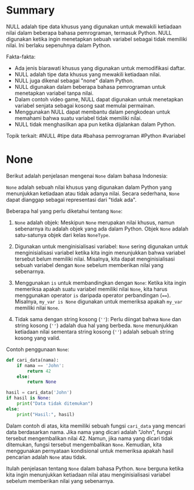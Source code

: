 # Summary 

NULL adalah tipe data khusus yang digunakan untuk mewakili ketiadaan nilai dalam beberapa bahasa pemrograman, termasuk Python. NULL digunakan ketika ingin menetapkan sebuah variabel sebagai tidak memiliki nilai. Ini berlaku sepenuhnya dalam Python.

Fakta-fakta:
- Ada jenis biarawati khusus yang digunakan untuk memodifikasi daftar.
- NULL adalah tipe data khusus yang mewakili ketiadaan nilai.
- NULL juga dikenal sebagai "none" dalam Python.
- NULL digunakan dalam beberapa bahasa pemrograman untuk menetapkan variabel tanpa nilai.
- Dalam contoh video game, NULL dapat digunakan untuk menetapkan variabel senjata sebagai kosong saat memulai permainan.
- Menggunakan NULL dapat membantu dalam pengkodean untuk memahami bahwa suatu variabel tidak memiliki nilai.
- NULL tidak menghasilkan apa pun ketika dijalankan dalam Python.

Topik terkait:
#NULL #tipe data #bahasa pemrograman #Python #variabel

# None

Berikut adalah penjelasan mengenai `None` dalam bahasa Indonesia:

`None` adalah sebuah nilai khusus yang digunakan dalam Python yang menunjukkan ketiadaan atau tidak adanya nilai. Secara sederhana, `None` dapat dianggap sebagai representasi dari "tidak ada".

Beberapa hal yang perlu diketahui tentang `None`:

1. `None` adalah objek:
   Meskipun `None` merupakan nilai khusus, namun sebenarnya itu adalah objek yang ada dalam Python. Objek `None` adalah satu-satunya objek dari kelas `NoneType`.

2. Digunakan untuk menginisialisasi variabel:
   `None` sering digunakan untuk menginisialisasi variabel ketika kita ingin menunjukkan bahwa variabel tersebut belum memiliki nilai. Misalnya, kita dapat menginisialisasi sebuah variabel dengan `None` sebelum memberikan nilai yang sebenarnya.

3. Menggunakan `is` untuk membandingkan dengan `None`:
   Ketika kita ingin memeriksa apakah suatu variabel memiliki nilai `None`, kita harus menggunakan operator `is` daripada operator perbandingan (`==`). Misalnya, `my_var is None` digunakan untuk memeriksa apakah `my_var` memiliki nilai `None`.

4. Tidak sama dengan string kosong (`''`):
   Perlu diingat bahwa `None` dan string kosong (`''`) adalah dua hal yang berbeda. `None` menunjukkan ketiadaan nilai sementara string kosong (`''`) adalah sebuah string kosong yang valid.

Contoh penggunaan `None`:

```python
def cari_data(nama):
    if nama == 'John':
        return 42
    else:
        return None

hasil = cari_data('John')
if hasil is None:
    print("Data tidak ditemukan")
else:
    print("Hasil:", hasil)
```

Dalam contoh di atas, kita memiliki sebuah fungsi `cari_data` yang mencari data berdasarkan nama. Jika nama yang dicari adalah "John", fungsi tersebut mengembalikan nilai 42. Namun, jika nama yang dicari tidak ditemukan, fungsi tersebut mengembalikan `None`. Kemudian, kita menggunakan pernyataan kondisional untuk memeriksa apakah hasil pencarian adalah `None` atau tidak.

Itulah penjelasan tentang `None` dalam bahasa Python. `None` berguna ketika kita ingin menunjukkan ketiadaan nilai atau menginisialisasi variabel sebelum memberikan nilai yang sebenarnya.